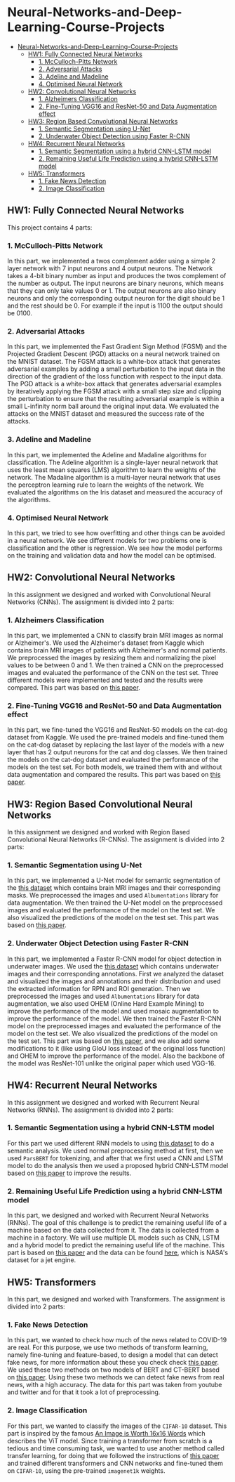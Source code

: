 # Neural-Networks-and-Deep-Learning-Course-Projects

- [Neural-Networks-and-Deep-Learning-Course-Projects](#neural-networks-and-deep-learning-course-projects)
  - [HW1: Fully Connected Neural Networks](#hw1-fully-connected-neural-networks)
    - [1. McCulloch-Pitts Network](#1-mcculloch-pitts-network)
    - [2. Adversarial Attacks](#2-adversarial-attacks)
    - [3. Adeline and Madeline](#3-adeline-and-madeline)
    - [4. Optimised Neural Network](#4-optimised-neural-network)
  - [HW2: Convolutional Neural Networks](#hw2-convolutional-neural-networks)
    - [1. Alzheimers Classification](#1-alzheimers-classification)
    - [2. Fine-Tuning VGG16 and ResNet-50 and Data Augmentation effect](#2-fine-tuning-vgg16-and-resnet-50-and-data-augmentation-effect)
  - [HW3: Region Based Convolutional Neural Networks](#hw3-region-based-convolutional-neural-networks)
    - [1. Semantic Segmentation using U-Net](#1-semantic-segmentation-using-u-net)
    - [2. Underwater Object Detection using Faster R-CNN](#2-underwater-object-detection-using-faster-r-cnn)
  - [HW4: Recurrent Neural Networks](#hw4-recurrent-neural-networks)
    - [1. Semantic Segmentation using a hybrid CNN-LSTM model](#1-semantic-segmentation-using-a-hybrid-cnn-lstm-model)
    - [2. Remaining Useful Life Prediction using a hybrid CNN-LSTM model](#2-remaining-useful-life-prediction-using-a-hybrid-cnn-lstm-model)
  - [HW5: Transformers](#hw5-transformers)
    - [1. Fake News Detection](#1-fake-news-detection)
    - [2. Image Classification](#2-image-classification)

## HW1: Fully Connected Neural Networks

This project contains 4 parts:

### 1. McCulloch-Pitts Network

In this part, we implemented a twos complement adder using a simple 2 layer network with 7 input neurons and 4 output neurons. The Network takes a 4-bit binary number as input and produces the twos complement of the number as output. The input neurons are binary neurons, which means that they can only take values 0 or 1. The output neurons are also binary neurons and only the corresponding output neuron for the digit should be 1 and the rest should be 0. For example if the input is 1100 the output should be 0100.

### 2. Adversarial Attacks

In this part, we implemented the Fast Gradient Sign Method (FGSM) and the Projected Gradient Descent (PGD) attacks on a neural network trained on the MNIST dataset. The FGSM attack is a white-box attack that generates adversarial examples by adding a small perturbation to the input data in the direction of the gradient of the loss function with respect to the input data. The PGD attack is a white-box attack that generates adversarial examples by iteratively applying the FGSM attack with a small step size and clipping the perturbation to ensure that the resulting adversarial example is within a small L-infinity norm ball around the original input data. We evaluated the attacks on the MNIST dataset and measured the success rate of the attacks.

### 3. Adeline and Madeline

In this part, we implemented the Adeline and Madaline algorithms for classification. The Adeline algorithm is a single-layer neural network that uses the least mean squares (LMS) algorithm to learn the weights of the network. The Madaline algorithm is a multi-layer neural network that uses the perceptron learning rule to learn the weights of the network. We evaluated the algorithms on the Iris dataset and measured the accuracy of the algorithms.

### 4. Optimised Neural Network

In this part, we tried to see how overfitting and other things can be avoided in a neural network. We see different models for two problems one is classification and the other is regression. We see how the model performs on the training and validation data and how the model can be optimised.

## HW2: Convolutional Neural Networks

In this assignment we designed and worked with Convolutional Neural Networks (CNNs). The assignment is divided into 2 parts:

### 1. Alzheimers Classification

In this part, we implemented a CNN to classify brain MRI images as normal or Alzheimer's. We used the Alzheimer's dataset from Kaggle which contains brain MRI images of patients with Alzheimer's and normal patients. We preprocessed the images by resizing them and normalizing the pixel values to be between 0 and 1. We then trained a CNN on the preprocessed images and evaluated the performance of the CNN on the test set. Three different models were implemented and tested and the results were compared. This part was based on [this paper](https://www.researchgate.net/publication/349874169_A_CNN_based_framework_for_classification_of_Alzheimer's_disease).

### 2. Fine-Tuning VGG16 and ResNet-50 and Data Augmentation effect

In this part, we fine-tuned the VGG16 and ResNet-50 models on the cat-dog dataset from Kaggle. We used the pre-trained models and fine-tuned them on the cat-dog dataset by replacing the last layer of the models with a new layer that has 2 output neurons for the cat and dog classes. We then trained the models on the cat-dog dataset and evaluated the performance of the models on the test set. For both models, we trained them with and without data augmentation and compared the results. This part was based on [this paper](https://pdfs.semanticscholar.org/6086/30604cf7b62579930425ab57cc4191c034c9.pdf).

## HW3: Region Based Convolutional Neural Networks

In this assignment we designed and worked with Region Based Convolutional Neural Networks (R-CNNs). The assignment is divided into 2 parts:

### 1. Semantic Segmentation using U-Net

In this part, we implemented a U-Net model for semantic segmentation of the [this dataset](https://www.kaggle.com/datasets/mateuszbuda/lgg-mri-segmentation/data) which contains brain MRI images and their corresponding masks. We preprocessed the images and used `Albumentations` library for data augmentation. We then trained the U-Net model on the preprocessed images and evaluated the performance of the model on the test set. We also visualized the predictions of the model on the test set. This part was based on [this paper](https://arxiv.org/pdf/2210.13336.pdf).

### 2. Underwater Object Detection using Faster R-CNN

In this part, we implemented a Faster R-CNN model for object detection in underwater images. We used the [this dataset](https://www.kaggle.com/datasets/slavkoprytula/aquarium-data-cots/data) which contains underwater images and their corresponding annotations. First we analyzed the dataset and visualized the images and annotations and their distribution and used the extracted information for RPN and ROI generation. Then we preprocessed the images and used `Albumentations` library for data augmentation, we also used OHEM (Online Hard Example Mining) to improve the performance of the model and used mosaic augmentation to improve the performance of the model. We then trained the Faster R-CNN model on the preprocessed images and evaluated the performance of the model on the test set. We also visualized the predictions of the model on the test set. This part was based on [this paper](https://arxiv.org/abs/1506.01497), and we also add some modifications to it (like using GIoU loss instead of the original loss function) and OHEM to improve the performance of the model. Also the backbone of the model was ResNet-101 unlike the original paper which used VGG-16.

## HW4: Recurrent Neural Networks

In this assignment we designed and worked with Recurrent Neural Networks (RNNs). The assignment is divided into 2 parts:

### 1. Semantic Segmentation using a hybrid CNN-LSTM model

For this part we used different RNN models to using [this dataset](https://www.kaggle.com/datasets/behdadkarimi/persian-tweets-emotional-dataset) to do a semantic analysis. We used normal preprocessing method at first, then we used `ParsBERT` for tokenizing, and after that we first used a CNN and LSTM model to do the analysis then we used a proposed hybrid CNN-LSTM model based on [this paper](https://arxiv.org/ftp/arxiv/papers/2307/2307.07740.pdf) to improve the results.

### 2. Remaining Useful Life Prediction using a hybrid CNN-LSTM model

In this part, we designed and worked with Recurrent Neural Networks (RNNs). The goal of this challenge is to predict the remaining useful life of a machine based on the data collected from it. The data is collected from a machine in a factory. We will use multiple DL models such as CNN, LSTM and a hybrid model to predict the remaining useful life of the machine. This part is based on [this paper](https://www.researchgate.net/publication/358360497_A_hybrid_deep_learning_framework_for_intelligent_predictive_maintenance_of_Cyber-Physical_Systems) and the data can be found [here](https://data.nasa.gov/Aerospace/CMAPSS-Jet-Engine-Simulated-Data/ff5v-kuh6/about_data), which is NASA's dataset for a jet engine.

## HW5: Transformers

In this part, we designed and worked with Transformers. The assignment is divided into 2 parts:

### 1. Fake News Detection

In this part, we wanted to check how much of the news related to COVID-19 are real. For this purpose, we use two methods of transform learning, namely fine-tuning and feature-based, to design a model that can detect fake news, for more information about these you check check [this paper](https://www.sciencedirect.com/science/article/pii/S0950705123003921). We used these two methods on two models of BERT and CT-BERT based on [this paper](https://www.sciencedirect.com/science/article/pii/S0950705123003921). Using these two methods we can detect fake news from real news, with a high accuracy. The data for this part was taken from youtube and twitter and for that it took a lot of preprocessing.

### 2. Image Classification

For this part, we wanted to classify the images of the `CIFAR-10` dataset. This part is inspired by the famous [An Image is Worth 16x16 Words](https://arxiv.org/abs/2010.11929) which describes the ViT model. Since training a transformer from scratch is a tedious and time consuming task, we wanted to use another method called transfer learning, for doing that we followed the instructions of [this paper](https://arxiv.org/ftp/arxiv/papers/2110/2110.05270.pdf) and trained different transformers and CNN networks and fine-tuned them on `CIFAR-10`, using the pre-trained `imagenet1k` weights.
